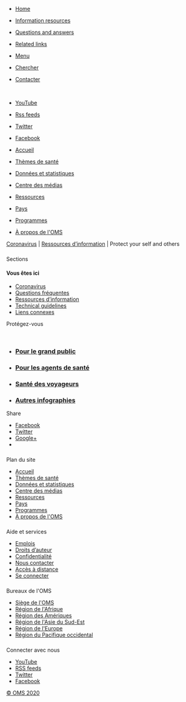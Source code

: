 <span id="id.gjdgxs"></span>

<span id="id.30j0zll"></span>

-   [Home](https://www.google.com/url?q=http://www.emro.who.int/health-topics/corona-virus/index.html&sa=D&ust=1586527388587000)
-   [Information
    resources](https://www.google.com/url?q=http://www.emro.who.int/health-topics/corona-virus/information-resources.html&sa=D&ust=1586527388588000)
-   [Questions and
    answers](https://www.google.com/url?q=http://www.emro.who.int/health-topics/corona-virus/questions-and-answers.html&sa=D&ust=1586527388588000)
-   [Related
    links](https://www.google.com/url?q=http://www.emro.who.int/health-topics/corona-virus/related-links.html&sa=D&ust=1586527388588000)

-   [Menu](#id.30j0zll)
-   [Chercher](#id.30j0zll)
-   [Contacter](https://www.google.com/url?q=http://www.emro.who.int/fr/commentaires-demandes.html&sa=D&ust=1586527388590000)

 

-   [YouTube](https://www.google.com/url?q=https://www.youtube.com/channel/UCT7a_fVlSrjOs9jyvtH-uhA&sa=D&ust=1586527388591000)
-   [Rss
    feeds](https://www.google.com/url?q=http://www.emro.who.int/rss-feeds.html&sa=D&ust=1586527388591000)
-   [Twitter](https://www.google.com/url?q=https://twitter.com/whoemro&sa=D&ust=1586527388592000)
-   [Facebook](https://www.google.com/url?q=https://www.facebook.com/WHOEMRO?sk%3Dwall&sa=D&ust=1586527388592000)

-   [Accueil](https://www.google.com/url?q=http://docs.google.com/fr/index.html&sa=D&ust=1586527388593000)
-   [Thèmes de
    santé](https://www.google.com/url?q=http://docs.google.com/fr/health-topics.html&sa=D&ust=1586527388593000)
-   [Données et
    statistiques](https://www.google.com/url?q=http://docs.google.com/fr/entity/statistiques/statistics.html&sa=D&ust=1586527388593000)
-   [Centre des
    médias](https://www.google.com/url?q=http://docs.google.com/fr/entity/media/introduction.html&sa=D&ust=1586527388594000)
-   [Ressources](https://www.google.com/url?q=http://docs.google.com/fr/entity/information-resources/&sa=D&ust=1586527388594000)
-   [Pays](https://www.google.com/url?q=http://docs.google.com/fr/countries.html&sa=D&ust=1586527388595000)
-   [Programmes](https://www.google.com/url?q=http://docs.google.com/fr/programmes.html&sa=D&ust=1586527388595000)
-   [À propos de
    l'OMS](https://www.google.com/url?q=http://docs.google.com/fr/entity/about-us/&sa=D&ust=1586527388595000)

[Coronavirus](https://www.google.com/url?q=http://docs.google.com/fr/health-topics/corona-virus/index.html&sa=D&ust=1586527388596000) |
[Ressources
d’information](https://www.google.com/url?q=http://docs.google.com/fr/health-topics/corona-virus/information-resources.html&sa=D&ust=1586527388597000) |
Protect your self and others

### 

Sections

#### Vous êtes ici

-   [Coronavirus](https://www.google.com/url?q=http://docs.google.com/fr/health-topics/corona-virus/index.html&sa=D&ust=1586527388598000)
-   [Questions
    fréquentes](https://www.google.com/url?q=http://docs.google.com/fr/health-topics/corona-virus/questions-and-answers.html&sa=D&ust=1586527388598000)
-   [Ressources
    d’information](https://www.google.com/url?q=http://docs.google.com/fr/health-topics/corona-virus/information-resources.html&sa=D&ust=1586527388599000)
-   [Technical
    guidelines](https://www.google.com/url?q=https://www.who.int/emergencies/diseases/novel-coronavirus-2019/technical-guidance&sa=D&ust=1586527388599000)
-   [Liens
    connexes](https://www.google.com/url?q=http://docs.google.com/fr/health-topics/corona-virus/related-links.html&sa=D&ust=1586527388600000)

Protégez-vous

 

-   ### [Pour le grand public](https://www.google.com/url?q=http://applications.emro.who.int/docs/EMCSR255F.pdf&sa=D&ust=1586527388601000)

-   ### [Pour les agents de santé](https://www.google.com/url?q=http://applications.emro.who.int/docs/EMCSR257F.pdf&sa=D&ust=1586527388602000)

-   ### [Santé des voyageurs](https://www.google.com/url?q=http://applications.emro.who.int/docs/EMCSR256F.pdf&sa=D&ust=1586527388603000)

-   ### [Autres infographies](https://www.google.com/url?q=https://www.who.int/fr/emergencies/diseases/novel-coronavirus-2019/advice-for-public&sa=D&ust=1586527388604000)

Share

-   [Facebook](https://www.google.com/url?q=https://www.facebook.com/sharer/sharer.php?u%26t&sa=D&ust=1586527388605000)
-   [Twitter](https://www.google.com/url?q=https://twitter.com/intent/tweet&sa=D&ust=1586527388605000)
-   [Google+](https://www.google.com/url?q=https://plus.google.com/share?url&sa=D&ust=1586527388606000)
-   

### 

Plan du site

-   [Accueil](https://www.google.com/url?q=http://docs.google.com/fr/index.html&sa=D&ust=1586527388607000)
-   [Thèmes de
    santé](https://www.google.com/url?q=http://docs.google.com/fr/health-topics.html&sa=D&ust=1586527388607000)
-   [Données et
    statistiques](https://www.google.com/url?q=http://docs.google.com/fr/entity/statistiques/statistics.html&sa=D&ust=1586527388608000)
-   [Centre des
    médias](https://www.google.com/url?q=http://docs.google.com/fr/entity/media/&sa=D&ust=1586527388608000)
-   [Ressources](https://www.google.com/url?q=http://docs.google.com/fr/entity/information-resources/&sa=D&ust=1586527388609000)
-   [Pays](https://www.google.com/url?q=http://docs.google.com/fr/countries.html&sa=D&ust=1586527388609000)
-   [Programmes](https://www.google.com/url?q=http://docs.google.com/fr/programmes.html&sa=D&ust=1586527388609000)
-   [À propos de
    l'OMS](https://www.google.com/url?q=http://docs.google.com/fr/entity/about-us/&sa=D&ust=1586527388610000)

### 

Aide et services

-   [Emplois](https://www.google.com/url?q=http://docs.google.com/fr/about-who/employment-with-who/&sa=D&ust=1586527388611000)
-   [Droits
    d’auteur](https://www.google.com/url?q=http://docs.google.com/fr/copyright.html&sa=D&ust=1586527388611000)
-   [Confidentialité](https://www.google.com/url?q=http://docs.google.com/fr/privacy.html&sa=D&ust=1586527388611000)
-   [Nous
    contacter](https://www.google.com/url?q=http://docs.google.com/fr/commentaires-demandes.html&sa=D&ust=1586527388612000)
-   [Accès à
    distance](https://www.google.com/url?q=http://outlook.emro.who.int&sa=D&ust=1586527388612000)
-   [Se
    connecter](https://www.google.com/url?q=http://docs.google.com/index.php?option%3Dcom_user%26view%3Dlogin%26Itemid%3D61&sa=D&ust=1586527388613000)

### 

Bureaux de l'OMS

-   [Siège de
    l'OMS](https://www.google.com/url?q=http://www.who.int&sa=D&ust=1586527388613000)
-   [Région de
    l'Afrique](https://www.google.com/url?q=http://www.afro.who.int&sa=D&ust=1586527388614000)
-   [Région des
    Amériques](https://www.google.com/url?q=http://www.paho.org&sa=D&ust=1586527388614000)
-   [Région de l'Asie du
    Sud-Est](https://www.google.com/url?q=http://www.searo.who.int/en/&sa=D&ust=1586527388614000)
-   [Région de
    l'Europe](https://www.google.com/url?q=http://www.euro.who.int&sa=D&ust=1586527388615000)
-   [Région du Pacifique
    occidental](https://www.google.com/url?q=http://www.wpro.who.int&sa=D&ust=1586527388615000)

### 

Connecter avec nous

-   [YouTube](https://www.google.com/url?q=https://www.youtube.com/channel/UCT7a_fVlSrjOs9jyvtH-uhA&sa=D&ust=1586527388616000)
-   [RSS
    feeds](https://www.google.com/url?q=http://docs.google.com/fr/rss-feeds.html&sa=D&ust=1586527388616000)
-   [Twitter](https://www.google.com/url?q=https://twitter.com/whoemro&sa=D&ust=1586527388617000)
-   [Facebook](https://www.google.com/url?q=https://www.facebook.com/WHOEMRO?sk%3Dwall&sa=D&ust=1586527388617000)

[© OMS
2020](https://www.google.com/url?q=http://docs.google.com/fr/copyright.html&sa=D&ust=1586527388617000)
